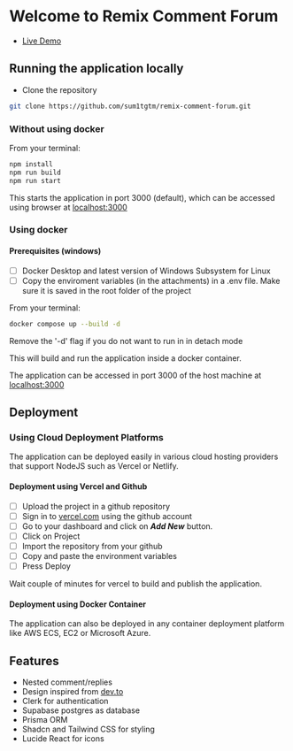 # Welcome to Remix Comment Forum

- [Live Demo](https://remix-comment-forum.vercel.app/)

## Running the application locally

- Clone the repository

```sh
git clone https://github.com/sum1tgtm/remix-comment-forum.git
```

### Without using docker

From your terminal:

```sh
npm install
npm run build
npm run start
```

This starts the application in port 3000 (default), which can be accessed using browser at [localhost:3000](localhost:3000)

### Using docker

#### Prerequisites (windows)

- [ ] Docker Desktop and latest version of Windows Subsystem for Linux
- [ ] Copy the enviroment variables (in the attachments) in a .env file. Make sure it is saved in the root folder of the project

From your terminal:

```sh
docker compose up --build -d
```

Remove the '-d' flag if you do not want to run in in detach mode

This will build and run the application inside a docker container.

The application can be accessed in port 3000 of the host machine at [localhost:3000](localhost:3000)

## Deployment

### Using Cloud Deployment Platforms

The application can be deployed easily in various cloud hosting providers that support NodeJS such as Vercel or Netlify.

#### Deployment using Vercel and Github

- [ ] Upload the project in a github repository
- [ ] Sign in to [vercel.com](vercel.com) using the github account
- [ ] Go to your dashboard and click on **_Add New_** button.
- [ ] Click on Project
- [ ] Import the repository from your github
- [ ] Copy and paste the environment variables
- [ ] Press Deploy

Wait couple of minutes for vercel to build and publish the application.

#### Deployment using Docker Container

The application can also be deployed in any container deployment platform like AWS ECS, EC2 or Microsoft Azure.

## Features

- Nested comment/replies
- Design inspired from [dev.to](dev.to)
- Clerk for authentication
- Supabase postgres as database
- Prisma ORM
- Shadcn and Tailwind CSS for styling
- Lucide React for icons
